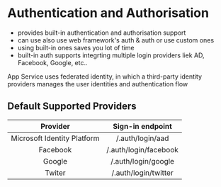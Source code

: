 # Authentication and Authorisation

* provides built-in authentication and authorisation support
* can use also use web framework's auth & auth or use custom ones
* using built-in ones saves you lot of time
* built-in auth supports integrting multiple login providers liek AD, Facebook, Google, etc..

App Service uses federated identity, in which a third-party identity providers manages the user identities and authentication flow

## Default Supported Providers

| Provider                    | Sign-in endpoint        |
| :--:                        | :--:                    |
| Microsoft Identity Platform | /.auth/login/aad        |
| Facebook                    | /.auth/login/facebook   |
| Google                      | /.auth/login/google     |
| Twiter                      | /.auth/login/twitter    |
